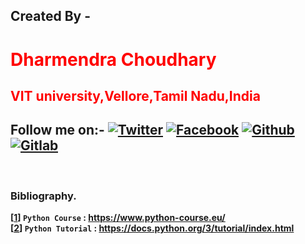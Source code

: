 ## **Created By -** <br/>
   # <font color=red>**Dharmendra Choudhary**</font>  
    
   ## <font color=red>**VIT university,Vellore,Tamil Nadu,India**</font>
[1.1]: https://i.imgur.com/IbLg2tB.png?2 (twitter click here)
[1.2]: https://i.imgur.com/huhwaQ2.png?2 (facebook click here)
[1.3]: https://i.imgur.com/gXipWFn.png?2 (github click here)
[1.4]: https://i.imgur.com/4Y1X4Eo.png?2 (gitlab click here)
[1]: https://twitter.com/dammonoit
[2]: https://www.facebook.com/profile.php?id=100022695248450
[3]: https://github.com/Dammonoit
[4]: https://gitlab.com/Dammonoit

 ## **Follow me on:-** [![Twitter][1.1]][1] [![Facebook][1.2]][2]  [![Github][1.3]][3] [![Gitlab][1.4]][4]
 <br/>
 
 ### **Bibliography.**
**[[1]]   `Python Course` :  <https://www.python-course.eu/>** <br/>
**[[2]]   `Python Tutorial` :  <https://docs.python.org/3/tutorial/index.html>** <br/>
